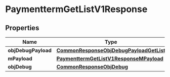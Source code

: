 
# PaymenttermGetListV1Response

## Properties
Name | Type | Description | Notes
------------ | ------------- | ------------- | -------------
**objDebugPayload** | [**CommonResponseObjDebugPayloadGetList**](CommonResponseObjDebugPayloadGetList.md) |  | 
**mPayload** | [**PaymenttermGetListV1ResponseMPayload**](PaymenttermGetListV1ResponseMPayload.md) |  | 
**objDebug** | [**CommonResponseObjDebug**](CommonResponseObjDebug.md) |  |  [optional]



